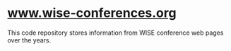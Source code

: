 # www.wise-conferences.org
This code repository stores information from WISE conference web pages over the years.
